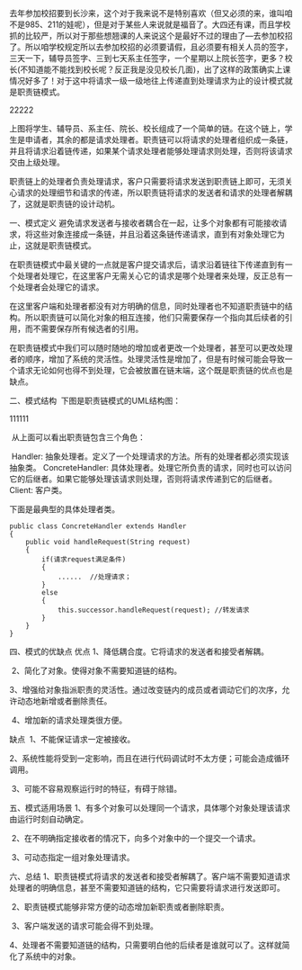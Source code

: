 ​ 去年参加校招要到长沙来，这个对于我来说不是特别喜欢（但又必须的来，谁叫咱不是985、211的娃呢），但是对于某些人来说就是福音了。大四还有课，而且学校抓的比较严，所以对于那些想翘课的人来说这个是最好不过的理由了—去参加校招了。所以咱学校规定所以去参加校招的必须要请假，且必须要有相关人员的签字，三天一下，辅导员签字、三到七天系主任签字，一个星期以上院长签字，更多？校长(不知道能不能找到校长呢？反正我是没见校长几面)，出了这样的政策确实上课情况好多了！对于这中将请求一级一级地往上传递直到处理请求为止的设计模式就是职责链模式。

22222

​ 上图将学生、辅导员、系主任、院长、校长组成了一个简单的链。在这个链上，学生是申请者，其余的都是请求处理者。职责链可以将请求的处理者组织成一条链，并且将请求沿着链传递，如果某个请求处理者能够处理请求则处理，否则将该请求交由上级处理。

​ 职责链上的处理者负责处理请求，客户只需要将请求发送到职责链上即可，无须关心请求的处理细节和请求的传递，所以职责链将请求的发送者和请求的处理者解耦了，这就是职责链的设计动机。

一、模式定义
​ 避免请求发送者与接收者耦合在一起，让多个对象都有可能接收请求，将这些对象连接成一条链，并且沿着这条链传递请求，直到有对象处理它为止，这就是职责链模式。

​ 在职责链模式中最关键的一点就是客户提交请求后，请求沿着链往下传递直到有一个处理者处理它，在这里客户无需关心它的请求是哪个处理者来处理，反正总有一个处理者会处理它的请求。

​ 在这里客户端和处理者都没有对方明确的信息，同时处理者也不知道职责链中的结构。所以职责链可以简化对象的相互连接，他们只需要保存一个指向其后续者的引用，而不需要保存所有候选者的引用。

​ 在职责链模式中我们可以随时随地的增加或者更改一个处理者，甚至可以更改处理者的顺序，增加了系统的灵活性。处理灵活性是增加了，但是有时候可能会导致一个请求无论如何也得不到处理，它会被放置在链末端，这个既是职责链的优点也是缺点。

二、模式结构
​ 下图是职责链模式的UML结构图：

111111

​ 从上面可以看出职责链包含三个角色：

​ Handler: 抽象处理者。定义了一个处理请求的方法。所有的处理者都必须实现该抽象类。
ConcreteHandler: 具体处理者。处理它所负责的请求，同时也可以访问它的后继者。如果它能够处理该请求则处理，否则将请求传递到它的后继者。
Client: 客户类。

 下面是最典型的具体处理者类。

```
public class ConcreteHandler extends Handler
{
    public void handleRequest(String request)
    {
        if(请求request满足条件)
        {
            ......  //处理请求；
        }
        else
        {
            this.successor.handleRequest(request); //转发请求
        }
    }
}
```

四、模式的优缺点
优点
​ 1、降低耦合度。它将请求的发送者和接受者解耦。

​ 2、简化了对象。使得对象不需要知道链的结构。

​ 3、增强给对象指派职责的灵活性。通过改变链内的成员或者调动它们的次序，允许动态地新增或者删除责任。

​ 4、增加新的请求处理类很方便。

缺点
​ 1、不能保证请求一定被接收。

​ 2、系统性能将受到一定影响，而且在进行代码调试时不太方便；可能会造成循环调用。

​ 3、可能不容易观察运行时的特征，有碍于除错。

五、模式适用场景
​ 1、有多个对象可以处理同一个请求，具体哪个对象处理该请求由运行时刻自动确定。

​ 2、在不明确指定接收者的情况下，向多个对象中的一个提交一个请求。

​ 3、可动态指定一组对象处理请求。

六、总结
​ 1、职责链模式将请求的发送者和接受者解耦了。客户端不需要知道请求处理者的明确信息，甚至不需要知道链的结构，它只需要将请求进行发送即可。

​ 2、职责链模式能够非常方便的动态增加新职责或者删除职责。

​ 3、客户端发送的请求可能会得不到处理。

​ 4、处理者不需要知道链的结构，只需要明白他的后续者是谁就可以了。这样就简化了系统中的对象。